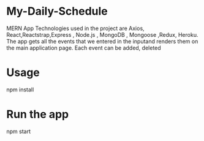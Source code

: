 # My-Daily-Schedule

MERN App
Technologies used in the project are Axios, React,Reactstrap,Express , Node.js , MongoDB , Mongoose ,Redux, Heroku. 
The app gets all the events that we entered in the inputand renders them on the main application page.
Each event can be added, deleted

# Usage
npm install

# Run the app
npm start
